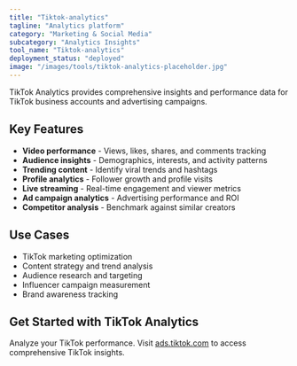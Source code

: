 ```yaml
---
title: "Tiktok-analytics"
tagline: "Analytics platform"
category: "Marketing & Social Media"
subcategory: "Analytics Insights"
tool_name: "Tiktok-analytics"
deployment_status: "deployed"
image: "/images/tools/tiktok-analytics-placeholder.jpg"
---
```

TikTok Analytics provides comprehensive insights and performance data for TikTok business accounts and advertising campaigns.

## Key Features

- **Video performance** - Views, likes, shares, and comments tracking
- **Audience insights** - Demographics, interests, and activity patterns
- **Trending content** - Identify viral trends and hashtags
- **Profile analytics** - Follower growth and profile visits
- **Live streaming** - Real-time engagement and viewer metrics
- **Ad campaign analytics** - Advertising performance and ROI
- **Competitor analysis** - Benchmark against similar creators

## Use Cases

- TikTok marketing optimization
- Content strategy and trend analysis
- Audience research and targeting
- Influencer campaign measurement
- Brand awareness tracking

## Get Started with TikTok Analytics

Analyze your TikTok performance. Visit [ads.tiktok.com](https://ads.tiktok.com) to access comprehensive TikTok insights.
